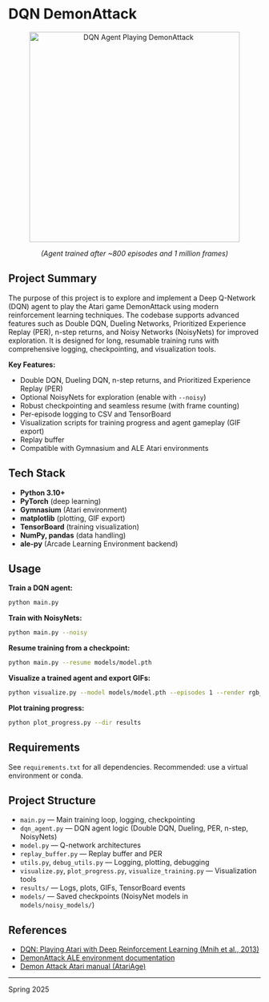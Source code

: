 # DQN DemonAttack

<p align="center">
  <img src="results/episode_2.gif" alt="DQN Agent Playing DemonAttack" width="420"/>
</p>

<p align="center"><em>(Agent trained after ~800 episodes and 1 million frames)</em></p>

## Project Summary

The purpose of this project is to explore and implement a Deep Q-Network (DQN) agent to play the Atari game DemonAttack using modern reinforcement learning techniques. The codebase supports advanced features such as Double DQN, Dueling Networks, Prioritized Experience Replay (PER), n-step returns, and Noisy Networks (NoisyNets) for improved exploration. It is designed for long, resumable training runs with comprehensive logging, checkpointing, and visualization tools.

**Key Features:**
- Double DQN, Dueling DQN, n-step returns, and Prioritized Experience Replay (PER)
- Optional NoisyNets for exploration (enable with `--noisy`)
- Robust checkpointing and seamless resume (with frame counting)
- Per-episode logging to CSV and TensorBoard
- Visualization scripts for training progress and agent gameplay (GIF export)
- Replay buffer
- Compatible with Gymnasium and ALE Atari environments

## Tech Stack

- **Python 3.10+**
- **PyTorch** (deep learning)
- **Gymnasium** (Atari environment)
- **matplotlib** (plotting, GIF export)
- **TensorBoard** (training visualization)
- **NumPy, pandas** (data handling)
- **ale-py** (Arcade Learning Environment backend)

## Usage

**Train a DQN agent:**
```zsh
python main.py
```

**Train with NoisyNets:**
```zsh
python main.py --noisy
```

**Resume training from a checkpoint:**
```zsh
python main.py --resume models/model.pth
```

**Visualize a trained agent and export GIFs:**
```zsh
python visualize.py --model models/model.pth --episodes 1 --render rgb_array
```

**Plot training progress:**
```zsh
python plot_progress.py --dir results
```

## Requirements

See `requirements.txt` for all dependencies. Recommended: use a virtual environment or conda.

## Project Structure

- `main.py` — Main training loop, logging, checkpointing
- `dqn_agent.py` — DQN agent logic (Double DQN, Dueling, PER, n-step, NoisyNets)
- `model.py` — Q-network architectures
- `replay_buffer.py` — Replay buffer and PER
- `utils.py`, `debug_utils.py` — Logging, plotting, debugging
- `visualize.py`, `plot_progress.py`, `visualize_training.py` — Visualization tools
- `results/` — Logs, plots, GIFs, TensorBoard events
- `models/` — Saved checkpoints (NoisyNet models in `models/noisy_models/`)


## References

- [DQN: Playing Atari with Deep Reinforcement Learning (Mnih et al., 2013)](https://arxiv.org/abs/1312.5602)
- [DemonAttack ALE environment documentation](https://ale.farama.org/environments/demon_attack/)
- [Demon Attack Atari manual (AtariAge)](https://atariage.com/manual_html_page.php?SoftwareLabelID=135)

---
Spring 2025